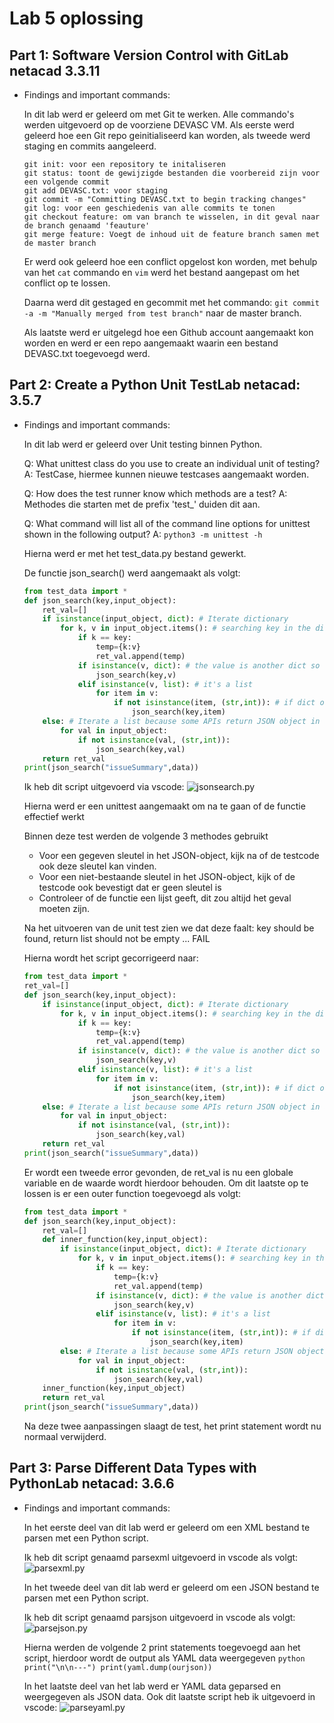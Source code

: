 # Lab 5 oplossing

## Part 1: Software Version Control with GitLab netacad 3.3.11

- Findings and important commands:

    In dit lab werd er geleerd om met Git te werken.
    Alle commando's werden uitgevoerd op de voorziene DEVASC VM.
    Als eerste werd geleerd hoe een Git repo geinitialiseerd kan worden, als tweede werd staging en commits aangeleerd.
    
    ```
    git init: voor een repository te initaliseren
    git status: toont de gewijzigde bestanden die voorbereid zijn voor een volgende commit
    git add DEVASC.txt: voor staging
    git commit -m "Committing DEVASC.txt to begin tracking changes"
    git log: voor een geschiedenis van alle commits te tonen
    git checkout feature: om van branch te wisselen, in dit geval naar de branch genaamd 'feauture'
    git merge feature: Voegt de inhoud uit de feature branch samen met de master branch
    ```


    Er werd ook geleerd hoe een conflict opgelost kon worden, met behulp van het `cat` commando en `vim` werd het bestand aangepast om het conflict op te lossen.
    
    Daarna werd dit gestaged en gecommit met het commando: `git commit -a -m "Manually merged from test branch"` naar de master branch.

    Als laatste werd er uitgelegd hoe een Github account aangemaakt kon worden en werd er een repo aangemaakt waarin een bestand DEVASC.txt toegevoegd werd.



## Part 2: Create a Python Unit TestLab netacad: 3.5.7

- Findings and important commands:

    In dit lab werd er geleerd over Unit testing binnen Python.

    Q: What unittest class do you use to create an individual unit of testing?
    A: TestCase, hiermee kunnen nieuwe testcases aangemaakt worden.

    Q: How does the test runner know which methods are a test?
    A: Methodes die starten met de prefix 'test_' duiden dit aan.

    Q: What command will list all of the command line options for unittest shown in the following output?
    A: `python3 -m unittest -h`

    Hierna werd er met het  test_data.py bestand gewerkt.
    
    De functie json_search() werd aangemaakt als volgt:

    ```python
    from test_data import *
    def json_search(key,input_object):
        ret_val=[]
        if isinstance(input_object, dict): # Iterate dictionary
            for k, v in input_object.items(): # searching key in the dict
                if k == key:
                    temp={k:v}
                    ret_val.append(temp)
                if isinstance(v, dict): # the value is another dict so repeat
                    json_search(key,v)
                elif isinstance(v, list): # it's a list
                    for item in v:
                        if not isinstance(item, (str,int)): # if dict or list repeat
                            json_search(key,item)
        else: # Iterate a list because some APIs return JSON object in a list
            for val in input_object:
                if not isinstance(val, (str,int)):
                    json_search(key,val)
        return ret_val
    print(json_search("issueSummary",data))
    ```

    Ik heb dit script uitgevoerd via vscode:
    ![jsonsearch.py](/afbeeldingen/lab5_4.png)


    Hierna werd er een unittest aangemaakt om na te gaan of de functie effectief werkt

    Binnen deze test werden de volgende 3 methodes gebruikt
     - Voor een gegeven sleutel in het JSON-object, kijk na of de testcode ook deze sleutel kan vinden.
     - Voor een niet-bestaande sleutel in het JSON-object, kijk of de testcode ook bevestigt dat er geen sleutel is
     - Controleer of de functie een lijst geeft, dit zou altijd het geval moeten zijn.

     Na het uitvoeren van de unit test zien we dat deze faalt:
     key should be found, return list should not be empty ... FAIL


     Hierna wordt het script gecorrigeerd naar:

    ```python
    from test_data import *
    ret_val=[]
    def json_search(key,input_object):
        if isinstance(input_object, dict): # Iterate dictionary
            for k, v in input_object.items(): # searching key in the dict
                if k == key:
                    temp={k:v}
                    ret_val.append(temp)
                if isinstance(v, dict): # the value is another dict so repeat
                    json_search(key,v)
                elif isinstance(v, list): # it's a list
                    for item in v:
                        if not isinstance(item, (str,int)): # if dict or list repeat
                            json_search(key,item)
        else: # Iterate a list because some APIs return JSON object in a list
            for val in input_object:
                if not isinstance(val, (str,int)):
                    json_search(key,val)
        return ret_val
    print(json_search("issueSummary",data))
    ```

    Er wordt een tweede error gevonden, de ret_val is nu een globale variable en de waarde wordt hierdoor behouden.
    Om dit laatste op te lossen is er een outer function toegevoegd als volgt:

    ```python
    from test_data import *
    def json_search(key,input_object):
        ret_val=[]
        def inner_function(key,input_object):
            if isinstance(input_object, dict): # Iterate dictionary
                for k, v in input_object.items(): # searching key in the dict
                    if k == key:
                        temp={k:v}
                        ret_val.append(temp)
                    if isinstance(v, dict): # the value is another dict so repeat
                        json_search(key,v)
                    elif isinstance(v, list): # it's a list
                        for item in v:
                            if not isinstance(item, (str,int)): # if dict or list repeat
                                json_search(key,item)
            else: # Iterate a list because some APIs return JSON object in a list
                for val in input_object:
                    if not isinstance(val, (str,int)):
                        json_search(key,val)
        inner_function(key,input_object)
        return ret_val
    print(json_search("issueSummary",data))
    ```

    Na deze twee aanpassingen slaagt de test, het print statement wordt nu normaal verwijderd.



## Part 3: Parse Different Data Types with PythonLab netacad: 3.6.6

- Findings and important commands:

    In het eerste deel van dit lab werd er geleerd om een XML bestand te parsen met een Python script.

    Ik heb dit script genaamd parsexml uitgevoerd in vscode als volgt:
    ![parsexml.py](/afbeeldingen/lab5_1.png)


    In het tweede deel van dit lab werd er geleerd om een JSON bestand te parsen met een Python script.

    Ik heb dit script genaamd parsjson uitgevoerd in vscode als volgt:
    ![parsejson.py](/afbeeldingen/lab5_2.png)

    Hierna werden de volgende 2 print statements toegevoegd aan het script, hierdoor wordt de output als YAML data weergegeven
        ```python
        print("\n\n---")
        print(yaml.dump(ourjson))
        ```
    
    In het laatste deel van het lab werd er YAML data geparsed en weergegeven als JSON data.
    Ook dit laatste script heb ik uitgevoerd in vscode:
    ![parseyaml.py](/afbeeldingen/lab5_3.png)








    

